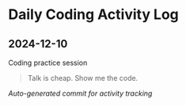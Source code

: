 # Daily Coding Activity Log

## 2024-12-10

Coding practice session

> Talk is cheap. Show me the code.

*Auto-generated commit for activity tracking*
